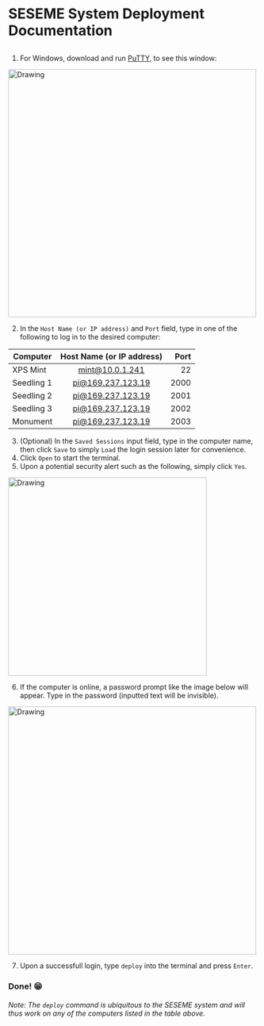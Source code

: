 # SESEME System Deployment Documentation

##

1. For Windows, download and run [PuTTY](http://the.earth.li/~sgtatham/putty/latest/x86/putty.exe), to see this window:

<img src="https://photos-6.dropbox.com/t/2/AAAW2-NHxUG60heUB0Bqhs9eOZdrHuT3WdeFPoLs_2n96Q/12/259531323/png/32x32/1/_/1/2/putty.png/EKLF-_ABGKMcIAIoAg/AY9nxTWeVRPSCNNeT7_4OM_oJGTHqT5J4aHZBFOHSfI?size=1280x960&size_mode=3" alt="Drawing" style="width: 500px;"/>

2. In the `Host Name (or IP address)` and `Port` field, type in one of the following to log in to the desired computer:

| Computer 		| Host Name (or IP address) | Port  |
| ------------- |:-------------:	| -----:|
| XPS Mint      | mint@10.0.1.241 	| 22 	|
| Seedling 1    | pi@169.237.123.19 | 2000  |
| Seedling 2 	| pi@169.237.123.19	| 2001  |
| Seedling 3 	| pi@169.237.123.19	| 2002  |
| Monument  	| pi@169.237.123.19	| 2003  |

3. (Optional) In the `Saved Sessions` input field, type in the computer name, then click `Save` to simply `Load` the login session later for convenience. 
4. Click `Open` to start the terminal.
5. Upon a potential security alert such as the following, simply click `Yes`.

<img src="https://photos-5.dropbox.com/t/2/AACj5zGoz1BzKuD-bv7Hmgk0MrKWH4pG8CCUcfatNVVM9g/12/259531323/png/32x32/1/_/1/2/sec%20alert.png/EKLF-_ABGKMcIAIoAg/iRXfFUjVkCx-Beit_GjRr8VOe29OHXe17Ng9rBP2HH4?size=1280x960&size_mode=3" alt="Drawing" style="width: 400px;"/>

6. If the computer is online, a password prompt like the image below will appear. Type in the password (inputted text will be invisible).

<img src="https://photos-3.dropbox.com/t/2/AACbYVrg7InE2YUc_OqRbBFl0N3Hye4f57nA4IDpjZQuUw/12/259531323/png/32x32/1/_/1/2/pw%20prompt.png/EKLF-_ABGKQcIAIoAg/hYub00nb2We2LykVUlG5KY3Z2S5ILXn_B8Gvqy9JAYc?size=1280x960&size_mode=3" alt="Drawing" style="width: 500px;"/>

7. Upon a successfull login, type `deploy` into the terminal and press `Enter`.

### Done! 😁

###### Note: The `deploy` command is ubiquitous to the SESEME system and will thus work on any of the computers listed in the table above.
